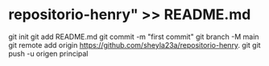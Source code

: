 # repositorio-henry" >> README.md 
git init 
git add README.md 
git commit -m "first commit" 
git branch -M main 
git remote add origin https://github.com/sheyla23a/repositorio-henry. git
 git push -u origen principal
